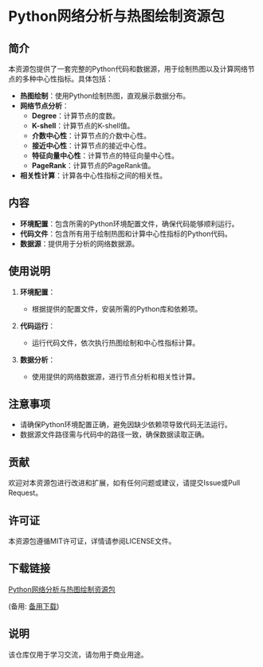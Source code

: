 # Python网络分析与热图绘制资源包

## 简介

本资源包提供了一套完整的Python代码和数据源，用于绘制热图以及计算网络节点的多种中心性指标。具体包括：

- **热图绘制**：使用Python绘制热图，直观展示数据分布。
- **网络节点分析**：
  - **Degree**：计算节点的度数。
  - **K-shell**：计算节点的K-shell值。
  - **介数中心性**：计算节点的介数中心性。
  - **接近中心性**：计算节点的接近中心性。
  - **特征向量中心性**：计算节点的特征向量中心性。
  - **PageRank**：计算节点的PageRank值。
- **相关性计算**：计算各中心性指标之间的相关性。

## 内容

- **环境配置**：包含所需的Python环境配置文件，确保代码能够顺利运行。
- **代码文件**：包含所有用于绘制热图和计算中心性指标的Python代码。
- **数据源**：提供用于分析的网络数据源。

## 使用说明

1. **环境配置**：
   - 根据提供的配置文件，安装所需的Python库和依赖项。

2. **代码运行**：
   - 运行代码文件，依次执行热图绘制和中心性指标计算。

3. **数据分析**：
   - 使用提供的网络数据源，进行节点分析和相关性计算。

## 注意事项

- 请确保Python环境配置正确，避免因缺少依赖项导致代码无法运行。
- 数据源文件路径需与代码中的路径一致，确保数据读取正确。

## 贡献

欢迎对本资源包进行改进和扩展，如有任何问题或建议，请提交Issue或Pull Request。

## 许可证

本资源包遵循MIT许可证，详情请参阅LICENSE文件。

## 下载链接
[Python网络分析与热图绘制资源包](https://pan.quark.cn/s/4c4b675c7941) 

(备用: [备用下载](https://pan.baidu.com/s/1h-ifI9c_jSaExwbLtWw-xg?pwd=1234))

## 说明

该仓库仅用于学习交流，请勿用于商业用途。
